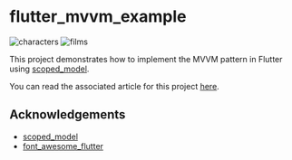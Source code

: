 # flutter_mvvm_example

![characters](https://www.codeproject.com/KB/mobile/1257076/characters.png) ![films](https://www.codeproject.com/KB/mobile/1257076/films.png)

This project demonstrates how to implement the MVVM pattern in Flutter using [scoped_model](https://pub.dartlang.org/packages/scoped_model).

You can read the associated article for this project [here](https://www.codeproject.com/Articles/1257076/MVVM-in-Flutter-using-ScopedModel).

## Acknowledgements
- [scoped_model](https://pub.dartlang.org/packages/scoped_model)
- [font_awesome_flutter](https://pub.dartlang.org/packages/font_awesome_flutter)
